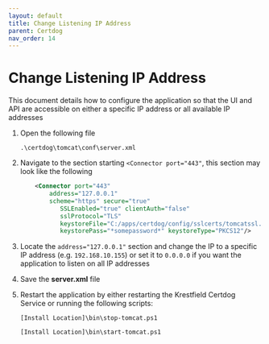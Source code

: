 ```yaml
---
layout: default
title: Change Listening IP Address
parent: Certdog
nav_order: 14
---
```



# Change Listening IP Address

This document details how to configure the application so that the UI and API are accessible on either a specific IP address or all available IP addresses

1. Open the following file

   ``.\certdog\tomcat\conf\server.xml``

2. Navigate to the section starting ``<Connector port="443"``, this section may look like the following

   ```xml
       <Connector port="443"
       	   address="127.0.0.1"
   	   	   scheme="https" secure="true"
              SSLEnabled="true" clientAuth="false"
              sslProtocol="TLS"
              keystoreFile="C:/apps/certdog/config/sslcerts/tomcatssl.p12"
              keystorePass="*somepassword*" keystoreType="PKCS12"/>
   ```

3.  Locate  the ``address="127.0.0.1"`` section and change the IP to a specific IP address (e.g. ``192.168.10.155``) or set it to ``0.0.0.0`` if you want the application to listen on all IP addresses

4. Save the **server.xml** file

5. Restart the application by either restarting the Krestfield Certdog Service or running the following scripts:

   ``[Install Location]\bin\stop-tomcat.ps1``

   ``[Install Location]\bin\start-tomcat.ps1``





